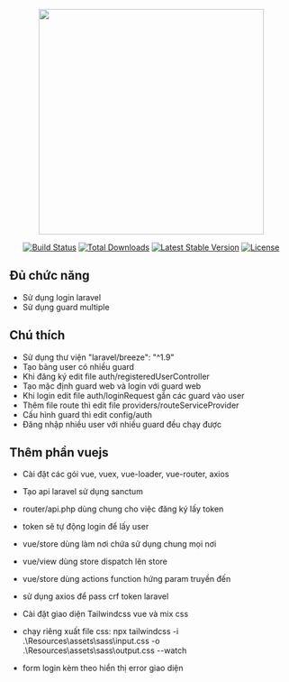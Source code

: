 <p align="center"><a href="https://laravel.com" target="_blank"><img src="https://raw.githubusercontent.com/laravel/art/master/logo-lockup/5%20SVG/2%20CMYK/1%20Full%20Color/laravel-logolockup-cmyk-red.svg" width="400"></a></p>

<p align="center">
<a href="https://travis-ci.org/laravel/framework"><img src="https://travis-ci.org/laravel/framework.svg" alt="Build Status"></a>
<a href="https://packagist.org/packages/laravel/framework"><img src="https://img.shields.io/packagist/dt/laravel/framework" alt="Total Downloads"></a>
<a href="https://packagist.org/packages/laravel/framework"><img src="https://img.shields.io/packagist/v/laravel/framework" alt="Latest Stable Version"></a>
<a href="https://packagist.org/packages/laravel/framework"><img src="https://img.shields.io/packagist/l/laravel/framework" alt="License"></a>
</p>

## Đủ chức năng
- Sử dụng login laravel
- Sử dụng guard multiple
## Chú thích
- Sử dụng thư viện "laravel/breeze": "^1.9"
- Tạo bảng user có nhiều guard
- Khi đăng ký edit file auth/registeredUserController
- Tạo mặc định guard web và login với guard web
- Khi login edit file auth/loginRequest gắn các guard vào user
- Thêm file route thì edit file providers/routeServiceProvider
- Cấu hình guard thì edit config/auth
- Đăng nhập nhiều user với nhiều guard đều chạy được
## Thêm phần vuejs
- Cài đặt các gói vue, vuex, vue-loader, vue-router, axios
- Tạo api laravel sử dụng sanctum
- router/api.php dùng chung cho việc đăng ký lấy token
- token sẽ tự động login để lấy user
- vue/store dùng làm nơi chứa sử dụng chung mọi nơi
- vue/view dùng store dispatch lên store
- vue/store dùng actions function hứng param truyền đến
- sử dụng axios để pass crf token laravel

- Cài đặt giao diện Tailwindcss vue và mix css
- chạy riêng xuất file css: npx tailwindcss -i .\Resources\assets\sass\input.css -o .\Resources\assets\sass\output.css --watch
- form login kèm theo hiển thị error giao diện


